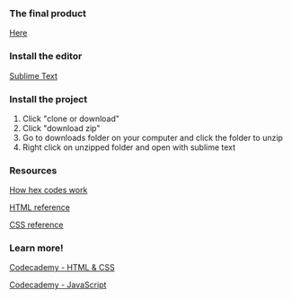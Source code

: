 ### The final product
[Here](http://super-trivia.surge.sh/)

### Install the editor
[Sublime Text](https://www.sublimetext.com/3)

### Install the project
1. Click "clone or download"
2. Click "download zip"
3. Go to downloads folder on your computer and click the folder to unzip
4. Right click on unzipped folder and open with sublime text

### Resources
[How hex codes work](http://codepen.io/carynligon/pen/ZexxEB)

[HTML reference](https://developer.mozilla.org/en-US/docs/Web/HTML/Element)

[CSS reference](https://developer.mozilla.org/en-US/docs/Web/CSS/Reference)


### Learn more!

[Codecademy - HTML & CSS](https://www.codecademy.com/learn/learn-html-css)

[Codecademy - JavaScript](https://www.codecademy.com/learn/learn-javascript)
